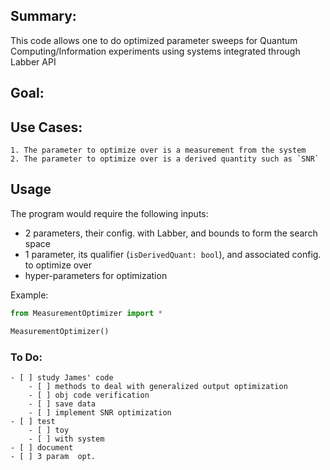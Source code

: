 ## Summary:

This code allows one to do optimized parameter sweeps for Quantum Computing/Information experiments using systems integrated through Labber API

## Goal:

## Use Cases:
    1. The parameter to optimize over is a measurement from the system
    2. The parameter to optimize over is a derived quantity such as `SNR`

## Usage

The program would require the following inputs:

- 2 parameters, their config. with Labber, and bounds to form the search space
- 1 parameter, its qualifier (`isDerivedQuant: bool`), and associated config. to optimize over
- hyper-parameters for optimization

Example:

```python
from MeasurementOptimizer import *

MeasurementOptimizer()
```



### To Do:
    - [ ] study James' code
        - [ ] methods to deal with generalized output optimization
        - [ ] obj code verification
        - [ ] save data
        - [ ] implement SNR optimization
    - [ ] test
        - [ ] toy
        - [ ] with system
    - [ ] document
    - [ ] 3 param  opt.

